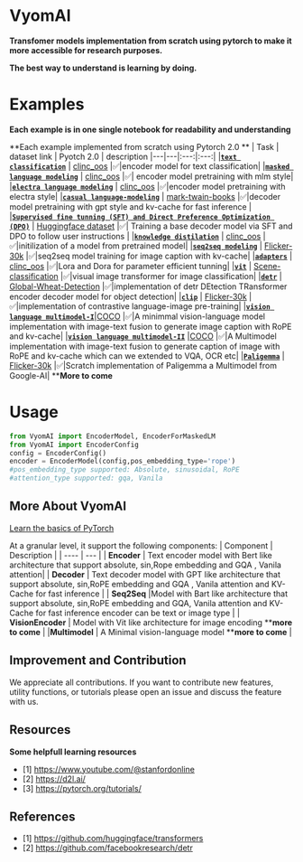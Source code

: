 # VyomAI
**Transfomer models implementation from scratch using pytorch to make it more accessible for research purposes.**

**The best way to understand is learning by doing.** 

# Examples
**Each example is in one single notebook for readability and understanding**

**Each example implemented from scratch using Pytorch 2.0 **
| Task | dataset link | Pyotch 2.0 | description
|---|---|:---:|:---:|
|[**`text classification`**](https://github.com/Ajax0564/VyomAI/blob/main/Examples/vyom-ai-classification.ipynb) | [clinc_oos](https://www.kaggle.com/code/ajax0564/data-for-distilation) |✅|encoder model for text classification|
|[**`masked language modeling`**](https://github.com/Ajax0564/VyomAI/tree/main/Examples/masked_language_modeling.ipynb) | [clinc_oos](https://www.kaggle.com/code/ajax0564/data-for-distilation) |✅| encoder model pretraining with mlm style| 
|[**`electra language modeling`**](https://github.com/Ajax0564/VyomAI/tree/main/Examples/electra-pretraining.ipynb) | [clinc_oos](https://www.kaggle.com/code/ajax0564/data-for-distilation) |✅|encoder model pretraining with electra style| 
|[**`casual language-modeling`**](https://github.com/Ajax0564/VyomAI/blob/main/Examples/vyom-ai-decoder_clm.ipynb) | [mark-twain-books](https://www.kaggle.com/datasets/msinger007/mark-twain-books) |✅|decoder model pretraining with gpt style and kv-cache for fast inference | 
|[**`Supervised fine tunning (SFT) and Direct Preference Optimization (DPO)`**](https://github.com/Ajax0564/VyomAI/blob/main/Examples/vyom-ai-llm-sft-dpo-training.ipynb) | [Huggingface dataset](https://www.kaggle.com/datasets/ajax0564/sft-dpo) |✅| Training a base decoder model via SFT and DPO to follow user instructions | 
|[**`knowledge distilation`**](https://github.com/Ajax0564/VyomAI/tree/main/Examples/Knowledge_distilation.ipynb) | [clinc_oos](https://www.kaggle.com/code/ajax0564/data-for-distilation) |✅|initilization of a model from pretrained model|
|[**`seq2seq modeling`**](https://github.com/Ajax0564/VyomAI/tree/main/Examples/Seq2seq-absolute.ipynb) | [Flicker-30k](https://www.kaggle.com/datasets/adityajn105/flickr30k) |✅|seq2seq model training for image caption with kv-cache|
|[**`adapters`**](https://github.com/Ajax0564/VyomAI/tree/main/Examples/adapters.ipynb) | [clinc_oos](https://www.kaggle.com/code/ajax0564/data-for-distilation) |✅|Lora and Dora for parameter efficient tunning|
|[**`vit`**](https://github.com/Ajax0564/VyomAI/tree/main/Examples/vit.ipynb) | [Scene-classification](https://www.kaggle.com/datasets/nitishabharathi/scene-classification) |✅|visual image transformer for image classification|
|[**`detr`**](https://github.com/Ajax0564/VyomAI/tree/main/Examples/detr.ipynb) | [Global-Wheat-Detection](https://www.kaggle.com/competitions/global-wheat-detection) |✅|implementation of detr DEtection TRansformer encoder decoder model for object detection|
|[**`clip`**](https://github.com/Ajax0564/VyomAI/tree/main/Examples/clip.ipynb) | [Flicker-30k](https://www.kaggle.com/datasets/adityajn105/flickr30k) |✅|implementation of contrastive language-image pre-training|
|[**`vision language multimodel-I`**](https://github.com/Ajax0564/VyomAI/blob/main/Examples/MultiModel_basic.ipynb)|[COCO](https://www.kaggle.com/datasets/nikhil7280/coco-image-caption) |✅|A minimmal vision-language model implementation with image-text fusion  to generate image caption with RoPE and kv-cache|
|[**`vision language multimodel-II`**](https://github.com/Ajax0564/VyomAI/tree/main/Examples/clip.ipynb) |[COCO](https://www.kaggle.com/datasets/nikhil7280/coco-image-caption) |✅|A Multimodel implementation with image-text fusion  to generate caption of  image  with RoPE and kv-cache  which can we extended to VQA, OCR etc|
|[**`Paligemma`**](https://github.com/Ajax0564/VyomAI/blob/main/Examples/paligemma.ipynb) | [Flicker-30k](https://www.kaggle.com/datasets/adityajn105/flickr30k) |✅|Scratch implementation of Paligemma a Multimodel from Google-AI|
****More to come**


# Usage
```python
from VyomAI import EncoderModel, EncoderForMaskedLM
from VyomAI import EncoderConfig
config = EncoderConfig()
encoder = EncoderModel(config,pos_embedding_type='rope')
#pos_embedding_type supported: Absolute, sinusoidal, RoPE
#attention_type supported: gqa, Vanila

```
## More About VyomAI

[Learn the basics of PyTorch](https://pytorch.org/tutorials/beginner/basics/intro.html)

At a granular level, it support the following components:
| Component | Description |
| ---- | --- |
| **Encoder** | Text encoder model with Bert like architecture that support absolute, sin,Rope embedding and GQA , Vanila attention|
| **Decoder** | Text decoder model with GPT like architecture that support absolute, sin,RoPE embedding and GQA , Vanila attention and KV-Cache for fast inference |
| **Seq2Seq** |Model with Bart like architecture that support absolute, sin,RoPE embedding and GQA, Vanila attention and KV-Cache for fast inference encoder can be text or image type |
| **VisionEncoder** | Model with Vit like architecture for image encoding ****more to come** |
|**Multimodel** | A Minimal vision-language model ****more to come** |



## Improvement and Contribution
We appreciate all contributions.
If you want to contribute new features, utility functions, or tutorials please  open an issue and discuss the feature with us.



## Resources
**Some helpfull learning resources**
- [1] https://www.youtube.com/@stanfordonline
- [2] https://d2l.ai/
- [3] https://pytorch.org/tutorials/

## References
- [1] https://github.com/huggingface/transformers
- [2] https://github.com/facebookresearch/detr
